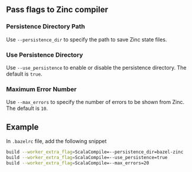 ## Pass flags to Zinc compiler

### Persistence Directory Path
Use `--persistence_dir` to specify the path to save Zinc state files.

### Use Persistence Directory
Use `--use_persistence` to enable or disable the persistence directory. The default is `true`.

### Maximum Error Number
Use `--max_errors` to specify the number of errors to be shown from Zinc. The default is `10`.

## Example
In `.bazelrc` file, add the following snippet
```sh
build --worker_extra_flag=ScalaCompile=--persistence_dir=bazel-zinc
build --worker_extra_flag=ScalaCompile=--use_persistence=true
build --worker_extra_flag=ScalaCompile=--max_errors=20
```
